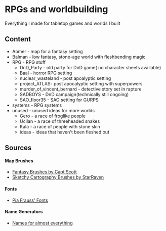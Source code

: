 # RPGs and worldbuilding

Everything I made for tabletop games and worlds I built

## Content 

* Aomer - map for a fantasy setting
* Balman - low fantasy, stone-age world with fleshbending magic
* RPG - RPG stuff
  * DnD_Party - old party for DnD game( no character sheets available)
  * Baal - horror RPG setting
  * nuclear_wasteland - post apoalyptic setting
  * project_ATLAS- post apocalyptic setting with superpowers 
  * murder_of_vincent_bernard - detective story set in rapture
  * SADBOYS - DnD campaign(technically still ongoing)
  * SAO_floor35 - SAO setting for GURPS
* systems - RPG systems
* unused - unused ideas for more worlds
	* Gero - a race of froglike people
	* Ucilan - a race of threeheaded snakes
	* Kala - a race of people with stone skin
	* ideas - ideas that haven't been fleshed out 

## Sources

#### Map Brushes

* [Fantasy Brushes by Capt Scott](http://captscott.deviantart.com/art/Fantasy-Brush-Pack-01-191047320) 
* [Sketchy Cartography Brushes by StarRaven](http://starraven.deviantart.com/art/Sketchy-Cartography-Brushes-198264358) 

#### Fonts
* [Pia Frauss' Fonts](http://www.pia-frauss.de/fonts/)

#### Name Generators
* [Names for almost everything](http://fantasynamegenerators.com/)

